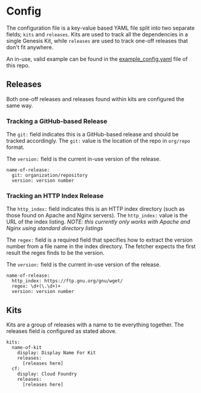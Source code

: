 # Config

The configuration file is a key-value based YAML file split into two
separate fields; `kits` and `releases`. Kits are used to track all the
dependencies in a single Genesis Kit, while `releases` are used to
track one-off releases that don't fit anywhere.

An in-use, valid example can be found in the
[example_config.yaml](example_config.yaml) file of this repo.


## Releases

Both one-off releases and releases found within kits are configured
the same way.

### Tracking a GitHub-based Release
The `git:` field indicates this is a GitHub-based release and should
be tracked accordingly. The `git:` value is the location of the repo
in `org/repo` format.

The `version:` field is the current in-use version of the release.

```
name-of-release:
  git: organization/repository
  version: version number
```

### Tracking an HTTP Index Release
The `http_index:` field indicates this is an HTTP index directory
(such as those found on Apache and Nginx servers). The `http_index:`
value is the URL of the index listing. *NOTE: this currently only
works with Apache and Nginx using standard directory listings*

The `regex:` field is a required field that specifies how to extract
the version number from a file name in the index directory. The
fetcher expects the first result the regex finds to be the version.

The `version:` field is the current in-use version of the release.


```
name-of-release:
  http_index: https://ftp.gnu.org/gnu/wget/
  regex: \d+(\.\d+)+
  version: version number
```

## Kits

Kits are a group of releases with a name to tie everything together.
The releases field is configured as stated above.


```
kits:
  name-of-kit
    display: Display Name For Kit
    releases:
      [releases here]
  cf:
    display: Cloud Foundry
    releases:
      [releases here]
```